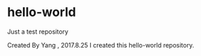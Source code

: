 # hello-world
Just a test repository

Created By Yang , 2017.8.25
I created this hello-world repository.
